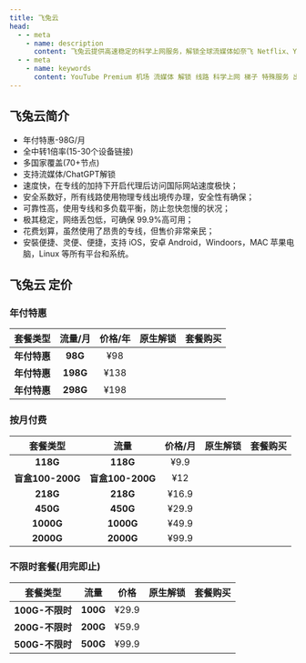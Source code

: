 ```yaml
---
title: 飞兔云
head:
  - - meta
    - name: description
      content: 飞兔云提供高速稳定的科学上网服务，解锁全球流媒体如奈飞 Netflix、YouTube、迪士尼、HBO Max等，支持多设备连接，适用于各类平台，价格亲民，提供流媒体加速和隐私保护。
  - - meta
    - name: keywords
      content: YouTube Premium 机场 流媒体 解锁 线路 科学上网 梯子 特殊服务 出国服务 奈飞 Netflix 迪士尼 YouTube 油管 hulu FlyingBird 青云梯 HBO Max Spotify 奈飞小铺 银河录像局 飞兔云
---
```


<!-- :::tip 飞兔云 双11狂欢，优惠来袭！

- 全场**88**折！全场**88**折！全场**88**折！
- 仅此一次全场打折哦！
- 优惠券名称：`1111@88`

**活动时间：即日起至2024年11月11日23点00分**

:::
<Links :items="[
{ name: '飞兔云 双11狂欢，优惠来袭！', image:'https://飞兔.com/img/logo.png', desc:'活动时间：即日起至2024年11月11日23点00分',link: 'https://itheo.top/feitu' },
]" /> -->

## 飞兔云简介 <Pill name="飞兔云官网" link="https://itheo.top/feitu" image="https://飞兔.com/img/logo.png" />

- <iconify-icon icon="fa:check-square" style="color: var(--vp-c-green-1)" alt="check"></iconify-icon> 年付特惠-98G/月
- <iconify-icon icon="fa:check-square" style="color: var(--vp-c-green-1)" alt="check"></iconify-icon> 全中转1倍率(15-30个设备链接)
- <iconify-icon icon="fa:check-square" style="color: var(--vp-c-green-1)" alt="check"></iconify-icon> 多国家覆盖(70+节点)
- <iconify-icon icon="fa:check-square" style="color: var(--vp-c-green-1)" alt="check"></iconify-icon> 支持流媒体/ChatGPT解锁
- 速度快，在专线的加持下开启代理后访问国际网站速度极快；
- 安全系数好，所有线路使用物理专线出境传办理，安全性有确保；
- 可靠性高，使用专线和多负载平衡，防止忽快忽慢的状况；
- 极其稳定，网络丢包低，可确保 99.9%高可用；
- 花费划算，虽然使用了昂贵的专线，但售价非常亲民；
- 安裝便捷、灵便、便捷，支持 iOS，安卓 Android，Windoors，MAC 苹果电脑，Linux 等所有平台和系统。

## 飞兔云 定价

### 年付特惠

|             套餐类型              | 流量/月  | 价格/年 |                                              原生解锁                                               |                       套餐购买                       |
| :-------------------------------: | :------: | :-----: | :-------------------------------------------------------------------------------------------------: | :--------------------------------------------------: |
|           **年付特惠**            | **98G**  |   ¥98   | <iconify-icon icon="fa:check-square" style="color: var(--vp-c-green-1)" alt="check"></iconify-icon> | [<Badge text="立即购买" />](https://itheo.top/feitu) |
| **年付特惠**<Badge text="推荐" /> | **198G** |  ¥138   | <iconify-icon icon="fa:check-square" style="color: var(--vp-c-green-1)" alt="check"></iconify-icon> | [<Badge text="立即购买" />](https://itheo.top/feitu) |
|           **年付特惠**            | **298G** |  ¥198   | <iconify-icon icon="fa:check-square" style="color: var(--vp-c-green-1)" alt="check"></iconify-icon> | [<Badge text="立即购买" />](https://itheo.top/feitu) |

### 按月付费

|     套餐类型     |       流量       | 价格/月 |                                              原生解锁                                               |                       套餐购买                       |
| :--------------: | :--------------: | :-----: | :-------------------------------------------------------------------------------------------------: | :--------------------------------------------------: |
|     **118G**     |     **118G**     |  ¥9.9   | <iconify-icon icon="fa:check-square" style="color: var(--vp-c-green-1)" alt="check"></iconify-icon> | [<Badge text="立即购买" />](https://itheo.top/feitu) |
| **盲盒100-200G** | **盲盒100-200G** |   ¥12   | <iconify-icon icon="fa:check-square" style="color: var(--vp-c-green-1)" alt="check"></iconify-icon> | [<Badge text="立即购买" />](https://itheo.top/feitu) |
|     **218G**     |     **218G**     |  ¥16.9  | <iconify-icon icon="fa:check-square" style="color: var(--vp-c-green-1)" alt="check"></iconify-icon> | [<Badge text="立即购买" />](https://itheo.top/feitu) |
|     **450G**     |     **450G**     |  ¥29.9  | <iconify-icon icon="fa:check-square" style="color: var(--vp-c-green-1)" alt="check"></iconify-icon> | [<Badge text="立即购买" />](https://itheo.top/feitu) |
|    **1000G**     |    **1000G**     |  ¥49.9  | <iconify-icon icon="fa:check-square" style="color: var(--vp-c-green-1)" alt="check"></iconify-icon> | [<Badge text="立即购买" />](https://itheo.top/feitu) |
|    **2000G**     |    **2000G**     |  ¥99.9  | <iconify-icon icon="fa:check-square" style="color: var(--vp-c-green-1)" alt="check"></iconify-icon> | [<Badge text="立即购买" />](https://itheo.top/feitu) |

### 不限时套餐(用完即止)

|    套餐类型     |   流量   | 价格  |                                              原生解锁                                               |                       套餐购买                       |
| :-------------: | :------: | :---: | :-------------------------------------------------------------------------------------------------: | :--------------------------------------------------: |
| **100G-不限时** | **100G** | ¥29.9 | <iconify-icon icon="fa:check-square" style="color: var(--vp-c-green-1)" alt="check"></iconify-icon> | [<Badge text="立即购买" />](https://itheo.top/feitu) |
| **200G-不限时** | **200G** | ¥59.9 | <iconify-icon icon="fa:check-square" style="color: var(--vp-c-green-1)" alt="check"></iconify-icon> | [<Badge text="立即购买" />](https://itheo.top/feitu) |
| **500G-不限时** | **500G** | ¥99.9 | <iconify-icon icon="fa:check-square" style="color: var(--vp-c-green-1)" alt="check"></iconify-icon> | [<Badge text="立即购买" />](https://itheo.top/feitu) |
